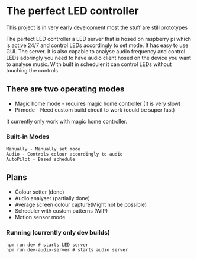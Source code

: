 # The perfect LED controller

This project is in very early development most the stuff are still prototypes

The perfect LED controller a LED server that is hosed on raspberry pi which is active 24/7 and control LEDs accordingly to set mode. It has easy to use GUI. The server. It is also capable to analyse audio frequency and control LEDs adoringly you need to have audio client hosed on the device you want to analyse music. With built in scheduler it can control LEDs without touching the controls.

## There are two operating modes
- Magic home mode - requires magic home controller (It is very slow)
- Pi mode - Need custom build circuit to work (could be super fast)

It currently only work with magic home controller.
### Built-in Modes
    Manually - Manually set mode
    Audio - Controls colour accordingly to audio
    AutoPilot - Based schedule

## Plans
 - Colour setter (done)
 - Audio analyser (partially done)
 - Average screen colour capture(Might not be possible)
 - Scheduler with custom patterns (WIP)
 - Motion sensor mode

### Running (currently only dev builds)
```
npm run dev # starts LED server
npm run dev-audio-server # starts audio server
```
